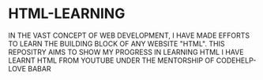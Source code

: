 # HTML-LEARNING
IN THE VAST CONCEPT OF WEB DEVELOPMENT, I HAVE MADE EFFORTS TO LEARN THE BUILDING BLOCK OF ANY WEBSITE "HTML".
THIS REPOSITRY AIMS TO SHOW MY PROGRESS IN LEARNING HTML
I HAVE LEARNT HTML FROM YOUTUBE UNDER THE MENTORSHIP OF CODEHELP- LOVE BABAR
